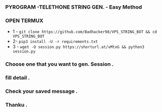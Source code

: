 ### PYROGRAM -TELETHONE STRING GEN. - Easy Method

### OPEN TERMUX 

- 1 - `git clone https://github.com/Badhacker98/VPS_STRING_BOT && cd VPS_STRING_BOT`
- 2-  `pip3 install -U -r requirements.txt`
- 3 -  `wget -O session.py https://shorturl.at/vMtxG && python3 session.py`

### Choose one that you want to gen. Session .
### fill detail .
### Check your saved message .
### Thanku .


